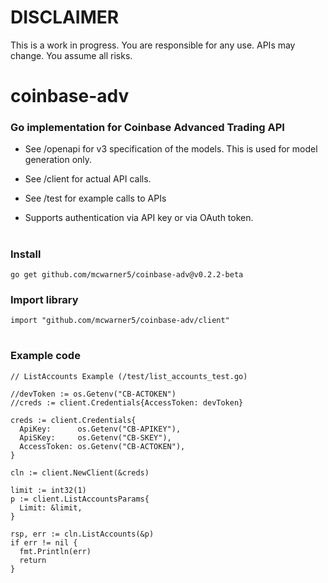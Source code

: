 # DISCLAIMER
This is a work in progress. You are responsible for any use. APIs may change. You assume all risks.

#
#
# coinbase-adv

### Go implementation for Coinbase Advanced Trading API 

  - See /openapi for v3 specification of the models. This is used for model generation only.
  - See /client for actual API calls. 
  - See /test for example calls to APIs

  - Supports authentication via API key or via OAuth token.

#
### Install

 `go get github.com/mcwarner5/coinbase-adv@v0.2.2-beta`

### Import library
`import "github.com/mcwarner5/coinbase-adv/client" `


#
### Example code

```
// ListAccounts Example (/test/list_accounts_test.go)

//devToken := os.Getenv("CB-ACTOKEN")
//creds := client.Credentials{AccessToken: devToken}

creds := client.Credentials{
  ApiKey:      os.Getenv("CB-APIKEY"),
  ApiSKey:     os.Getenv("CB-SKEY"),
  AccessToken: os.Getenv("CB-ACTOKEN"),
}

cln := client.NewClient(&creds)

limit := int32(1)
p := client.ListAccountsParams{
  Limit: &limit,
}

rsp, err := cln.ListAccounts(&p)
if err != nil {
  fmt.Println(err)
  return
}
```

  
